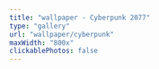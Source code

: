 ```yaml
---
title: "wallpaper - Cyberpunk 2077"
type: "gallery"
url: "wallpaper/cyberpunk"
maxWidth: "800x"
clickablePhotos: false
---
```


